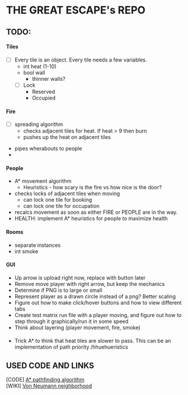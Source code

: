 # THE GREAT ESCAPE's REPO
## TODO:
#### Tiles
- [ ] Every tile is an object. Every tile needs a few variables.
	- int heat (1-10)
	- bool wall
		- thinner walls?
	- [ ] Lock
		- Reserved
		- Occupied

#### Fire
- [ ] spreading algorithm
	- checks adjacent tiles for heat. If heat > 9 then burn
	- pushes up the heat on adjacent tiles
- pipes wherabouts to people
- 

#### People
- A\* movement algorithm
	- Heuristics - how scary is the fire vs how nice is the door?
- checks locks of adjacent tiles when moving
	- can lock one tile for booking
	-	can lock one tile for occupation
- recalcs movement as soon as either FIRE or PEOPLE are in the way. 
- HEALTH: implement A\* heuristics for people to maximize health

#### Rooms
- separate instances
- int smoke

#### GUI
- Up arrow is upload right now, replace with button later
- Remove move player with right arrow, but keep the mechanics
- Determine if PNG is to large or small
- Represent player as a drawn circle instead of a png? Better scaling
- Figure out how to make click/hover buttons and how to view different tabs
- Create test matrix run file with a player moving, and figure out how to step through it graphically/run it in some speed
- Think about layering (player movement, fire, smoke)

####
- Trick A\* to think that heat tiles are slower to pass. This can be an implementation of path priority /hhuehueristics

## USED CODE AND LINKS
[CODE] [A* pathfinding algorithm](http://code.activestate.com/recipes/578919-python-a-pathfinding-with-binary-heap/)  
[WIKI] [Von Neumann neighborhood](https://en.wikipedia.org/wiki/Von_Neumann_neighborhood)
